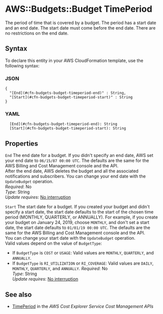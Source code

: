 # AWS::Budgets::Budget TimePeriod<a name="aws-properties-budgets-budget-timeperiod"></a>

The period of time that is covered by a budget\. The period has a start date and an end date\. The start date must come before the end date\. There are no restrictions on the end date\. 

## Syntax<a name="aws-properties-budgets-budget-timeperiod-syntax"></a>

To declare this entity in your AWS CloudFormation template, use the following syntax:

### JSON<a name="aws-properties-budgets-budget-timeperiod-syntax.json"></a>

```
{
  "[End](#cfn-budgets-budget-timeperiod-end)" : String,
  "[Start](#cfn-budgets-budget-timeperiod-start)" : String
}
```

### YAML<a name="aws-properties-budgets-budget-timeperiod-syntax.yaml"></a>

```
  [End](#cfn-budgets-budget-timeperiod-end): String
  [Start](#cfn-budgets-budget-timeperiod-start): String
```

## Properties<a name="aws-properties-budgets-budget-timeperiod-properties"></a>

`End`  <a name="cfn-budgets-budget-timeperiod-end"></a>
The end date for a budget\. If you didn't specify an end date, AWS set your end date to `06/15/87 00:00 UTC`\. The defaults are the same for the AWS Billing and Cost Management console and the API\.  
After the end date, AWS deletes the budget and all the associated notifications and subscribers\. You can change your end date with the `UpdateBudget` operation\.  
*Required*: No  
*Type*: String  
*Update requires*: [No interruption](https://docs.aws.amazon.com/AWSCloudFormation/latest/UserGuide/using-cfn-updating-stacks-update-behaviors.html#update-no-interrupt)

`Start`  <a name="cfn-budgets-budget-timeperiod-start"></a>
The start date for a budget\. If you created your budget and didn't specify a start date, the start date defaults to the start of the chosen time period \(MONTHLY, QUARTERLY, or ANNUALLY\)\. For example, if you create your budget on January 24, 2019, choose `MONTHLY`, and don't set a start date, the start date defaults to `01/01/19 00:00 UTC`\. The defaults are the same for the AWS Billing and Cost Management console and the API\.  
You can change your start date with the `UpdateBudget` operation\.  
Valid values depend on the value of `BudgetType`:  
+ If `BudgetType` is `COST` or `USAGE`: Valid values are `MONTHLY`, `QUARTERLY`, and `ANNUALLY`\.
+ If `BudgetType` is `RI_UTILIZATION` or `RI_COVERAGE`: Valid values are `DAILY`, `MONTHLY`, `QUARTERLY`, and `ANNUALLY`\.
*Required*: No  
*Type*: String  
*Update requires*: [No interruption](https://docs.aws.amazon.com/AWSCloudFormation/latest/UserGuide/using-cfn-updating-stacks-update-behaviors.html#update-no-interrupt)

## See also<a name="aws-properties-budgets-budget-timeperiod--seealso"></a>
+  [TimePeriod](https://docs.aws.amazon.com/aws-cost-management/latest/APIReference/API_budgets_TimePeriod.html) in the *AWS Cost Explorer Service Cost Management APIs* 

